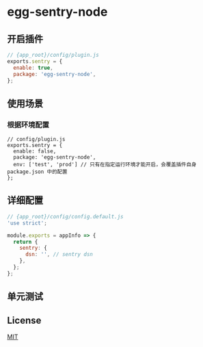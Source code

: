 # egg-sentry-node

## 开启插件

```js
// {app_root}/config/plugin.js
exports.sentry = {
  enable: true,
  package: 'egg-sentry-node',
};
```

## 使用场景

### 根据环境配置

```
// config/plugin.js
exports.sentry = {
  enable: false,
  package: 'egg-sentry-node',
  env: ['test', 'prod'] // 只有在指定运行环境才能开启，会覆盖插件自身 package.json 中的配置
};
```

## 详细配置

```js
// {app_root}/config/config.default.js
'use strict';

module.exports = appInfo => {
  return {
    sentry: {
      dsn: '', // sentry dsn
    },
  };
};
```

## 单元测试

<!-- 描述如何在单元测试中使用此插件，例如 schedule 如何触发。无则省略。-->

## License

[MIT](LICENSE)
